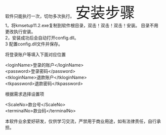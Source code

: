 
软件只能执行一次，切勿多次执行。
<font size="20">安装步骤</font><BR> 
1，将kmsetup11.2.exe复制到软件根目录，双击！双击！双击！安装。 目录不用更改执行安装。<BR>
2，安装成功后会自动打开config.dll。<BR> 
3  配置config.dll文件并保存。<BR>
  
将登录账户等填入下面对应位置

&lt;loginName>登录的账户</loginName&gt;<BR>
&lt;password>登录密码</password&gt;<BR>
&lt;tkloginName>退款账户</tkloginName&gt;<BR>
&lt;tkpassword>退款密码</tkpassword&gt;<BR>


根据需求选择设置项

&lt;ScaleNo>款台号</ScaleNo&gt;<BR>
&lt;terminalNo>款台码</terminalNo&gt;<BR>

本软件业余爱好研发，仅供学习交流，严禁用于商业用途，如有法律责任，自行承担。
